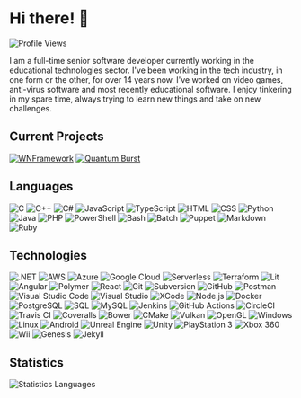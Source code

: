 # Hi there! 👋

![Profile Views]

I am a full-time senior software developer currently working in the educational
technologies sector. I've been working in the tech industry, in one form or the
other, for over 14 years now. I've worked on video games, anti-virus software
and most recently educational software. I enjoy tinkering in my spare time,
always trying to learn new things and take on new challenges.

## Current Projects

[![WNFramework][WNFramework]](https://github.com/WNProject/WNFramework)
[![Quantum Burst][Quantum Burst]](https://github.com/devpow112/quantum-burst)

## Languages

![C] ![C++] ![C#] ![JavaScript] ![TypeScript] ![HTML] ![CSS] ![Python] ![Java]
![PHP] ![PowerShell] ![Bash] ![Batch] ![Puppet] ![Markdown] ![Ruby]

## Technologies

![.NET] ![AWS] ![Azure] ![Google Cloud] ![Serverless] ![Terraform] ![Lit]
![Angular] ![Polymer] ![React] ![Git] ![Subversion] ![GitHub] ![Postman]
![Visual Studio Code] ![Visual Studio] ![XCode] ![Node.js] ![Docker]
![PostgreSQL] ![SQL] ![MySQL] ![Jenkins] ![GitHub Actions] ![CircleCI]
![Travis CI] ![Coveralls] ![Bower] ![CMake] ![Vulkan] ![OpenGL] ![Windows]
![Linux] ![Android] ![Unreal Engine] ![Unity] ![PlayStation 3] ![Xbox 360]
![Wii] ![Genesis] ![Jekyll]

## Statistics

![Statistics Languages]

<!-- external links -->
[Profile Views]: https://komarev.com/ghpvc/?username=devpow112&label=Profile%20Views "Profile Views"
[C]: https://img.shields.io/badge/-C-A8B9CC?logo=C&logoColor=white "C"
[C++]: https://img.shields.io/badge/-C++-00599C?logo=C%2b%2b&logoColor=white "C++"
[C#]: https://img.shields.io/badge/-C%23-239120?logo=C-Sharp&logoColor=white "C#"
[JavaScript]: https://img.shields.io/badge/-JavaScript-F7DF1E?logo=JavaScript&logoColor=black "JavaScript"
[TypeScript]: https://img.shields.io/badge/-TypeScript-3178C6?logo=TypeScript&logoColor=white "TypeScript"
[Python]: https://img.shields.io/badge/-Python-3776AB?logo=Python&logoColor=white "Python"
[Java]: https://img.shields.io/badge/-Java-007396?logo=Java&logoColor=white "Java"
[PHP]: https://img.shields.io/badge/-PHP-777BB4?logo=PHP&logoColor=white "PHP"
[HTML]: https://img.shields.io/badge/-HTML-E34F26?logo=HTML5&logoColor=white "HTML"
[CSS]: https://img.shields.io/badge/-CSS-1572B6?logo=CSS3&logoColor=white "CSS"
[PowerShell]: https://img.shields.io/badge/-PowerShell-5391FE?logo=PowerShell&logoColor=white "PowerShell"
[Bash]: https://img.shields.io/badge/-Bash-4EAA25?logo=GNU-Bash&logoColor=white "Bash"
[Markdown]: https://img.shields.io/badge/-Markdown-000000?logo=Markdown&logoColor=white "Markdown"
[.NET]: https://img.shields.io/badge/-.NET-512BD4?logo=.NET&logoColor=white ".NET"
[AWS]: https://img.shields.io/badge/-AWS-232F3E?logo=Amazon-AWS&logoColor=white "AWS"
[Azure]: https://img.shields.io/badge/-Azure-0089D6?logo=Microsoft-Azure&logoColor=white "Azure"
[Google Cloud]: https://img.shields.io/badge/-Google%20Cloud-4285F4?logo=Google-Cloud&logoColor=white "Google Cloud"
[Terraform]: https://img.shields.io/badge/-Terraform-623CE4?logo=Terraform&logoColor=white "Terraform"
[Git]: https://img.shields.io/badge/-Git-F05032?logo=Git&logoColor=white "Git"
[Subversion]: https://img.shields.io/badge/-Subversion-809CC9?logo=Subversion&logoColor=white "Subversion"
[Visual Studio]: https://img.shields.io/badge/-Visual%20Studio-512BD4?logo=Visual-Studio&logoColor=white "Visual Studio"
[Visual Studio Code]: https://img.shields.io/badge/-Visual%20Studio%20Code-007ACC?logo=Visual-Studio-Code&logoColor=white "Visual Studio Code"
[XCode]: https://img.shields.io/badge/-XCode-147EFB?logo=XCode&logoColor=white "XCode"
[CMake]: https://img.shields.io/badge/-CMake-064F8C?logo=CMake&logoColor=white "CMake"
[Docker]: https://img.shields.io/badge/-Docker-2496ED?logo=Docker&logoColor=white "Docker"
[SQL]: https://img.shields.io/badge/-SQL-CC2927?logo=Microsoft-SQL-Server&logoColor=white "SQL"
[MySQL]: https://img.shields.io/badge/-MySQL-4479A1?logo=MySQL&logoColor=white "MySQL"
[PostgreSQL]: https://img.shields.io/badge/-PostgreSQL-336791?logo=PostgreSQL&logoColor=white "PostgreSQL"
[Angular]: https://img.shields.io/badge/-Angular-E23237?logo=Angular&logoColor=white "Angular"
[Vulkan]: https://img.shields.io/badge/-Vulkan-AC162C?logo=Vulkan&logoColor=white "Vulkan"
[PlayStation 3]: https://img.shields.io/badge/-PlayStation%203-003791?logo=PlayStation&logoColor=white "PlayStation 3"
[Xbox 360]: https://img.shields.io/badge/-Xbox%20360-107C10?logo=Xbox&logoColor=white "Xbox 360"
[Wii]: https://img.shields.io/badge/-Wii-8B8B8B?logo=Wii&logoColor=white "Wii"
[Android]: https://img.shields.io/badge/-Android-3DDC84?logo=Android&logoColor=white "Android"
[Windows]: https://img.shields.io/badge/-Windows-0078D6?logo=Windows&logoColor=white "Windows"
[Linux]: https://img.shields.io/badge/-Linux-FCC624?logo=Linux&logoColor=black "Linux"
[Genesis]: https://img.shields.io/badge/-Genesis-0089CF?logo=Sega&logoColor=white "Genesis"
[OpenGL]: https://img.shields.io/badge/-OpenGL-5586A4?logo=OpenGL&logoColor=white "OpenGL"
[Serverless]: https://img.shields.io/badge/-Serverless-FD5750?logo=Serverless&logoColor=white "Serverless"
[Unreal Engine]: https://img.shields.io/badge/-Unreal%20Engine-313131?logo=Unreal-Engine&logoColor=white "Unreal Engine"
[Unity]: https://img.shields.io/badge/-Unity-000000?logo=Unity&logoColor=white "Unity"
[GitHub Actions]: https://img.shields.io/badge/-GitHub%20Actions-2088FF?logo=GitHub-Actions&logoColor=white "GitHub Actions"
[CircleCI]: https://img.shields.io/badge/-CircleCI-343434?logo=CircleCI&logoColor=white "CircleCI"
[Travis CI]: https://img.shields.io/badge/-Travis%20CI-3EAAAF?logo=Travis-CI&logoColor=white "Travis CI"
[Jenkins]: https://img.shields.io/badge/-Jenkins-D24939?logo=Jenkins&logoColor=white "Jenkins"
[Coveralls]: https://img.shields.io/badge/-Coveralls-3F5767?logo=Coveralls&logoColor=white "Coveralls"
[Node.js]: https://img.shields.io/badge/-Node.js-339933?logo=Node.js&logoColor=white "Node.js"
[Batch]: https://img.shields.io/badge/-Batch-4D4D4D?logo=Windows-Terminal&logoColor=white "Batch"
[Puppet]: https://img.shields.io/badge/-Puppet-FFAE1A?logo=Puppet&logoColor=black "Puppet"
[Polymer]: https://img.shields.io/badge/-Polymer-FF4470?logo=Polymer-Project&logoColor=white "Polymer"
[React]: https://img.shields.io/badge/-React-61DAFB?logo=React&logoColor=black "React"
[Bower]: https://img.shields.io/badge/-Bower-EF5734?logo=Bower&logoColor=white "Bower"
[GitHub]: https://img.shields.io/badge/-GitHub-000000?logo=GitHub&logoColor=white "GitHub"
[Jekyll]: https://img.shields.io/badge/-Jekyll-CC0000?logo=Jekyll&logoColor=white "Jekyll"
[Postman]: https://img.shields.io/badge/-Postman-FF6C37?logo=Postman&logoColor=white "Postman"
[Lit]: https://img.shields.io/badge/-Lit-324FFF?logo=Lit&logoColor=white "Lit"
[Ruby]: https://img.shields.io/badge/-Ruby-CC342D?logo=Ruby&logoColor=white "Ruby"
[WNFramework]: https://github-readme-stats.vercel.app/api/pin/?username=WNProject&repo=WNFramework&show_owner=true&theme=github_dark&icon_color=8B949E&hide_border=true
[Quantum Burst]: https://github-readme-stats.vercel.app/api/pin/?username=devpow112&repo=quantum-burst&show_owner=true&theme=github_dark&icon_color=8B949E&hide_border=true
[Statistics Languages]: https://github-readme-stats.vercel.app/api/top-langs?username=devpow112&hide_border=true&layout=compact&langs_count=6&theme=github_dark
